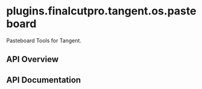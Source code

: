# plugins.finalcutpro.tangent.os.pasteboard

Pasteboard Tools for Tangent.

## API Overview

## API Documentation

